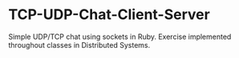 # TCP-UDP-Chat-Client-Server
Simple UDP/TCP chat using sockets in Ruby. Exercise implemented throughout classes in Distributed Systems.
